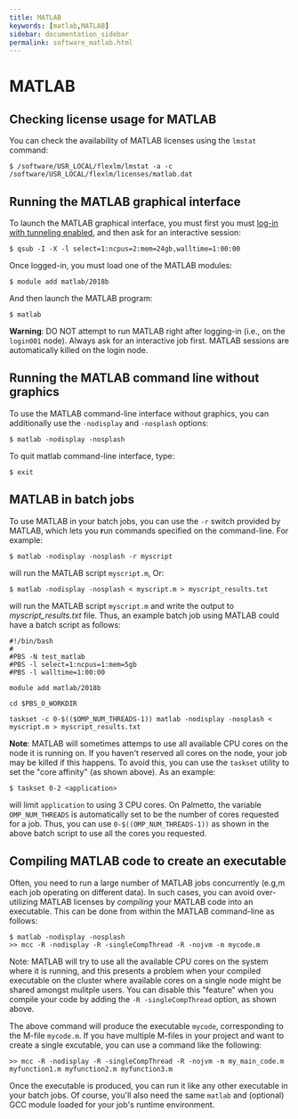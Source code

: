 ```yaml
---
title: MATLAB
keywords: [matlab,MATLAB]
sidebar: documentation_sidebar
permalink: software_matlab.html
---
```


# MATLAB



## Checking license usage for MATLAB

You can check the availability of MATLAB licenses
using the `lmstat` command:

~~~
$ /software/USR_LOCAL/flexlm/lmstat -a -c /software/USR_LOCAL/flexlm/licenses/matlab.dat 
~~~

## Running the MATLAB graphical interface

To launch the MATLAB graphical interface, you must first
you must [log-in with tunneling enabled]({{site.baseurl}}/userguide_howto_run_graphical_applications.html),
and then ask for an interactive session:

~~~
$ qsub -I -X -l select=1:ncpus=2:mem=24gb,walltime=1:00:00
~~~

Once logged-in, you must load one of the MATLAB modules:

~~~
$ module add matlab/2018b
~~~

And then launch the MATLAB program:

~~~
$ matlab
~~~

**Warning**: DO NOT attempt to run MATLAB right after
logging-in (i.e., on the `login001` node).
Always ask for an interactive job first.
MATLAB sessions are automatically killed on the login node.

## Running the MATLAB command line without graphics

To use the MATLAB command-line interface without graphics,
you can additionally use the `-nodisplay` and `-nosplash` options:

~~~
$ matlab -nodisplay -nosplash
~~~

To quit matlab command-line interface, type:

~~~
$ exit
~~~

## MATLAB in batch jobs

To use MATLAB in your batch jobs,
you can use the `-r` switch provided by MATLAB,
which lets you **r**un commands specified on the command-line.
For example:

~~~
$ matlab -nodisplay -nosplash -r myscript
~~~

will run the MATLAB script `myscript.m`, 
Or:

~~~
$ matlab -nodisplay -nosplash < myscript.m > myscript_results.txt
~~~

will run the MATLAB script `myscript.m` and write the output to *myscript_results.txt* file.
Thus, an example batch job using MATLAB could have
a batch script as follows:

~~~
#!/bin/bash
#
#PBS -N test_matlab
#PBS -l select=1:ncpus=1:mem=5gb
#PBS -l walltime=1:00:00

module add matlab/2018b

cd $PBS_O_WORKDIR

taskset -c 0-$(($OMP_NUM_THREADS-1)) matlab -nodisplay -nosplash < myscript.m > myscript_results.txt
~~~

**Note**: MATLAB will sometimes attemps to use all available
CPU cores on the node it is running on.
If you haven't reserved all cores on the node,
your job may be killed if this happens.
To avoid this, you can use the `taskset` utility to
set the "core affinity" (as shown above).
As an example:

~~~
$ taskset 0-2 <application>
~~~

will limit `application` to using 3 CPU cores.
On Palmetto,
the variable `OMP_NUM_THREADS` is automatically set to be the
number of cores requested for a job.
Thus, you can use `0-$((OMP_NUM_THREADS-1))` as shown
in the above batch script to use all the cores you requested.

## Compiling MATLAB code to create an executable

Often, you need to run a large number of MATLAB jobs
concurrently (e.g,m each job operating on different data).
In such cases, you can avoid over-utilizing MATLAB licenses
by *compiling* your MATLAB code into an executable.
This can be done from within the MATLAB command-line as follows:

~~~
$ matlab -nodisplay -nosplash
>> mcc -R -nodisplay -R -singleCompThread -R -nojvm -m mycode.m
~~~

Note: MATLAB will try to use all the available CPU cores
on the system where it is running, and this presents a problem
when your compiled executable on the cluster where available
cores on a single node might be shared amongst mulitple users.
You can disable this "feature" when you compile your code by
adding the `-R -singleCompThread` option, as shown above.

The above command will produce the executable `mycode`, corresponding
to the M-file `mycode.m`. If you have multiple M-files in your project
and want to create a single excutable, you can use
a command like the following:

~~~
>> mcc -R -nodisplay -R -singleCompThread -R -nojvm -m my_main_code.m myfunction1.m myfunction2.m myfunction3.m
~~~

Once the executable is produced,
you can run it like any other executable in your batch jobs.
Of course, you'll also need the same `matlab` and
(optional) GCC module loaded for your job's runtime environment.
